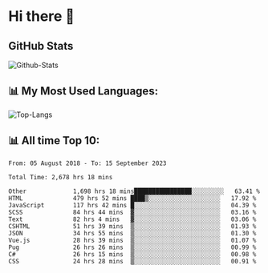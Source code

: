 # Hi there 👋

## GitHub Stats
![Github-Stats](https://github-readme-stats-sigma-five.vercel.app/api?username=ltorson&show_icons=true&theme=radical&count_private=true)

## 📊 My Most Used Languages:
![Top-Langs](https://github-readme-stats-sigma-five.vercel.app/api/top-langs/?username=LTorson&layout=compact&langs_count=10)

## 📊 All time Top 10:
<!--START_SECTION:waka-->

```text
From: 05 August 2018 - To: 15 September 2023

Total Time: 2,678 hrs 18 mins

Other             1,698 hrs 18 mins████████████████░░░░░░░░░   63.41 %
HTML              479 hrs 52 mins ████▒░░░░░░░░░░░░░░░░░░░░   17.92 %
JavaScript        117 hrs 42 mins █░░░░░░░░░░░░░░░░░░░░░░░░   04.39 %
SCSS              84 hrs 44 mins  ▓░░░░░░░░░░░░░░░░░░░░░░░░   03.16 %
Text              82 hrs 4 mins   ▓░░░░░░░░░░░░░░░░░░░░░░░░   03.06 %
CSHTML            51 hrs 39 mins  ▒░░░░░░░░░░░░░░░░░░░░░░░░   01.93 %
JSON              34 hrs 55 mins  ▒░░░░░░░░░░░░░░░░░░░░░░░░   01.30 %
Vue.js            28 hrs 39 mins  ▒░░░░░░░░░░░░░░░░░░░░░░░░   01.07 %
Pug               26 hrs 26 mins  ▒░░░░░░░░░░░░░░░░░░░░░░░░   00.99 %
C#                26 hrs 15 mins  ▒░░░░░░░░░░░░░░░░░░░░░░░░   00.98 %
CSS               24 hrs 28 mins  ▒░░░░░░░░░░░░░░░░░░░░░░░░   00.91 %
```

<!--END_SECTION:waka-->
